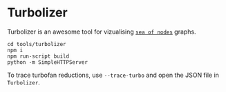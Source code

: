 # Turbolizer

Turbolizer is an awesome tool for vizualising [`sea of nodes`](https://darksi.de/d.sea-of-nodes/) graphs.

```
cd tools/turbolizer
npm i
npm run-script build
python -m SimpleHTTPServer
```

To trace turbofan reductions, use `--trace-turbo` and open the JSON file in `Turbolizer`.

